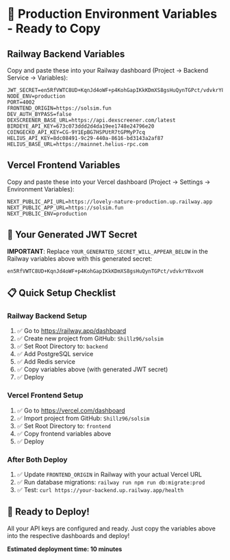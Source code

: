 # 🔐 Production Environment Variables - Ready to Copy

## Railway Backend Variables

Copy and paste these into your Railway dashboard (Project → Backend Service → Variables):

```
JWT_SECRET=en5RfVWTC8UD+KqnJd4oWF+p4KohGapIKkKDmXS8gsHuQynTGPct/vdvkrY8xvoH
NODE_ENV=production
PORT=4002
FRONTEND_ORIGIN=https://solsim.fun
DEV_AUTH_BYPASS=false
DEXSCREENER_BASE_URL=https://api.dexscreener.com/latest
BIRDEYE_API_KEY=673c073ddd2d4da19ee1748e24796e20
COINGECKO_API_KEY=CG-9Y1EpBG7HSPUtR7tGPMyP7cq
HELIUS_API_KEY=8dc08491-9c29-440a-8616-bd3143a2af87
HELIUS_BASE_URL=https://mainnet.helius-rpc.com
```

## Vercel Frontend Variables

Copy and paste these into your Vercel dashboard (Project → Settings → Environment Variables):

```
NEXT_PUBLIC_API_URL=https://lovely-nature-production.up.railway.app
NEXT_PUBLIC_APP_URL=https://solsim.fun
NEXT_PUBLIC_ENV=production
```

## 🔑 Your Generated JWT Secret

**IMPORTANT**: Replace `YOUR_GENERATED_SECRET_WILL_APPEAR_BELOW` in the Railway variables above with this generated secret:

```
en5RfVWTC8UD+KqnJd4oWF+p4KohGapIKkKDmXS8gsHuQynTGPct/vdvkrY8xvoH
```

## 📋 Quick Setup Checklist

### Railway Backend Setup
1. ✅ Go to https://railway.app/dashboard
2. ✅ Create new project from GitHub: `Shillz96/solsim`
3. ✅ Set Root Directory to: `backend`
4. ✅ Add PostgreSQL service
5. ✅ Add Redis service
6. ✅ Copy variables above (with generated JWT secret)
7. ✅ Deploy

### Vercel Frontend Setup
1. ✅ Go to https://vercel.com/dashboard
2. ✅ Import project from GitHub: `Shillz96/solsim`
3. ✅ Set Root Directory to: `frontend`
4. ✅ Copy frontend variables above
5. ✅ Deploy

### After Both Deploy
1. ✅ Update `FRONTEND_ORIGIN` in Railway with your actual Vercel URL
2. ✅ Run database migrations: `railway run npm run db:migrate:prod`
3. ✅ Test: `curl https://your-backend.up.railway.app/health`

## 🚀 Ready to Deploy!

All your API keys are configured and ready. Just copy the variables above into the respective dashboards and deploy!

**Estimated deployment time: 10 minutes**
